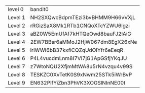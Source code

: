 <table>
<tr>
<td>level 0</td>
<td>bandit0</td>
</tr>
<tr>
<td>Level 1</td>
<td>NH2SXQwcBdpmTEzi3bvBHMM9H66vVXjL</td>
</tr>
<tr>
<td>Level 2</td>
<td>rRGizSaX8Mk1RTb1CNQoXTcYZWU6lgzi</td>
</tr>
<tr>
<td>Level 3</td>
<td>aBZ0W5EmUfAf7kHTQeOwd8bauFJ2lAiG</td>
</tr>
<tr>
<td>Level 4</td>
<td>2EW7BBsr6aMMoJ2HjW067dm8EgX26xNe</td>
</tr>
<tr>
<td>Level 5</td>
<td>lrIWWI6bB37kxfiCQZqUdOIYfr6eEeqR</td>
</tr>
<tr>
<td>Level 6</td>
<td>P4L4vucdmLnm8I7Vl7jG1ApGSfjYKqJU</td>
</tr>
</tr>
<tr>
<td>Level 7</td>
<td>z7WtoNQU2XfjmMtWA8u5rN4vzqu4v99S</td>
</tr>
<tr>
<td>Level 8</td>
<td>TESKZC0XvTetK0S9xNwm25STk5iWrBvP</td>
</tr>
<tr>
<td>Level 9</td>
<td>EN632PlfYiZbn3PhVK3XOGSlNInNE00t</td>
</tr>

</table>
